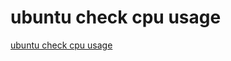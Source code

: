 # ubuntu check cpu usage
[ubuntu check cpu usage](https://aiwithcloud.com/2022/09/15/ubuntu_check_cpu_usage/)